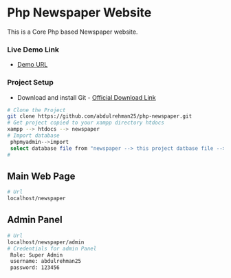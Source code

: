 # Php Newspaper Website
This is a Core Php based Newspaper website.
### Live Demo Link
* [ Demo URL ](https://thenewssite.000webhostapp.com/)
### Project Setup
* Download and install Git - [Official Download Link](https://git-scm.com/downloads)
```bash
# Clone the Project
git clone https://github.com/abdulrehman25/php-newspaper.git
# Get project copied to your xampp directory htdocs
xampp --> htdocs --> newspaper
# Import database
 phpmyadmin-->import 
 select database file from "newspaper --> this project datbase file --> newspaper.sql"
# 
``` 
## Main Web Page
```bash
# Url
localhost/newspaper
```
## Admin Panel
```bash
# Url
localhost/newspaper/admin
# Credentials for admin Panel
 Role: Super Admin
 username: abdulrehman25
 password: 123456
```
